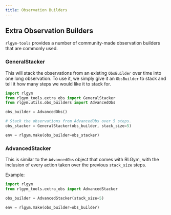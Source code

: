 ```yaml
---
title: Observation Builders
---
```


## Extra Observation Builders

`rlgym-tools` provides a number of community-made observation builders that are commonly used.

### GeneralStacker

This will stack the observations from an existing `ObsBuilder` over time into one long observation.
To use it, we simply give it an `ObsBuilder` to stack and tell it how many steps we would like it to stack for.

```python
import rlgym
from rlgym_tools.extra_obs import GeneralStacker
from rlgym.utils.obs_builders import AdvancedObs

obs_builder = AdvancedObs()

# Stack the observations from AdvancedObs over 5 steps.
obs_stacker = GeneralStacker(obs_builder, stack_size=5) 

env = rlgym.make(obs_builder=obs_stacker)
```

### AdvancedStacker

This is similar to the `AdvancedObs` object that comes with RLGym, with the inclusion of every action taken over the previous `stack_size` steps.

Example:
```python
import rlgym
from rlgym_tools.extra_obs import AdvancedStacker

obs_builder = AdvancedStacker(stack_size=5)

env = rlgym.make(obs_builder=obs_builder)
```
